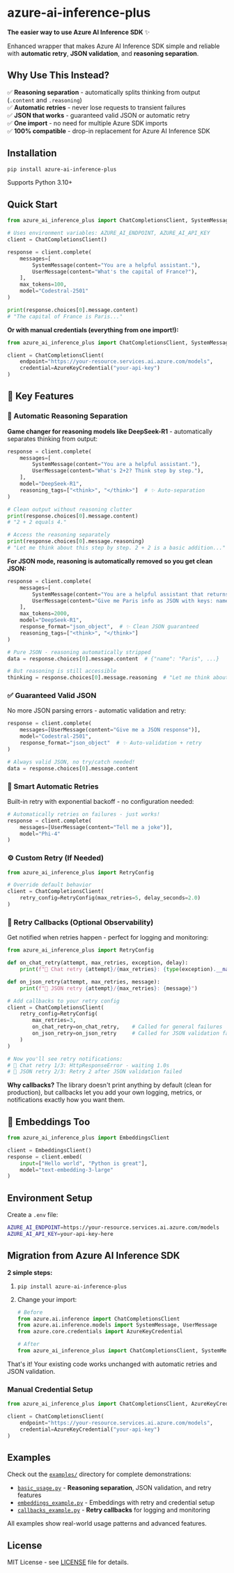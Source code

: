 # azure-ai-inference-plus

**The easier way to use Azure AI Inference SDK** ✨

Enhanced wrapper that makes Azure AI Inference SDK simple and reliable with **automatic retry**, **JSON validation**, and **reasoning separation**.

## Why Use This Instead?

✅ **Reasoning separation** - automatically splits thinking from output (`.content` and `.reasoning`)  
✅ **Automatic retries** - never lose requests to transient failures  
✅ **JSON that works** - guaranteed valid JSON or automatic retry  
✅ **One import** - no need for multiple Azure SDK imports  
✅ **100% compatible** - drop-in replacement for Azure AI Inference SDK

## Installation

```bash
pip install azure-ai-inference-plus
```

Supports Python 3.10+

## Quick Start

```python
from azure_ai_inference_plus import ChatCompletionsClient, SystemMessage, UserMessage

# Uses environment variables: AZURE_AI_ENDPOINT, AZURE_AI_API_KEY
client = ChatCompletionsClient()

response = client.complete(
    messages=[
        SystemMessage(content="You are a helpful assistant."),
        UserMessage(content="What's the capital of France?"),
    ],
    max_tokens=100,
    model="Codestral-2501"
)

print(response.choices[0].message.content)
# "The capital of France is Paris..."
```

**Or with manual credentials (everything from one import!):**

```python
from azure_ai_inference_plus import ChatCompletionsClient, SystemMessage, UserMessage, AzureKeyCredential

client = ChatCompletionsClient(
    endpoint="https://your-resource.services.ai.azure.com/models",
    credential=AzureKeyCredential("your-api-key")
)
```

## 🎯 Key Features

### 🧠 Automatic Reasoning Separation

**Game changer for reasoning models like DeepSeek-R1** - automatically separates thinking from output:

```python
response = client.complete(
    messages=[
        SystemMessage(content="You are a helpful assistant."),
        UserMessage(content="What's 2+2? Think step by step."),
    ],
    model="DeepSeek-R1",
    reasoning_tags=["<think>", "</think>"]  # ✨ Auto-separation
)

# Clean output without reasoning clutter
print(response.choices[0].message.content)
# "2 + 2 equals 4."

# Access the reasoning separately
print(response.choices[0].message.reasoning)
# "Let me think about this step by step. 2 + 2 is a basic addition..."
```

**For JSON mode, reasoning is automatically removed so you get clean JSON:**

```python
response = client.complete(
    messages=[
        SystemMessage(content="You are a helpful assistant that returns JSON."),
        UserMessage(content="Give me Paris info as JSON with keys: name, country, population"),
    ],
    max_tokens=2000,
    model="DeepSeek-R1",
    response_format="json_object",  # ✨ Clean JSON guaranteed
    reasoning_tags=["<think>", "</think>"]
)

# Pure JSON - reasoning automatically stripped
data = response.choices[0].message.content  # {"name": "Paris", ...}

# But reasoning is still accessible
thinking = response.choices[0].message.reasoning  # "Let me think about Paris..."
```

### ✅ Guaranteed Valid JSON

No more JSON parsing errors - automatic validation and retry:

```python
response = client.complete(
    messages=[UserMessage(content="Give me a JSON response")],
    model="Codestral-2501",
    response_format="json_object"  # ✨ Auto-validation + retry
)

# Always valid JSON, no try/catch needed!
data = response.choices[0].message.content
```

### 🔄 Smart Automatic Retries

Built-in retry with exponential backoff - no configuration needed:

```python
# Automatically retries on failures - just works!
response = client.complete(
    messages=[UserMessage(content="Tell me a joke")],
    model="Phi-4"
)
```

### ⚙️ Custom Retry (If Needed)

```python
from azure_ai_inference_plus import RetryConfig

# Override default behavior
client = ChatCompletionsClient(
    retry_config=RetryConfig(max_retries=5, delay_seconds=2.0)
)
```

### 📢 Retry Callbacks (Optional Observability)

Get notified when retries happen - perfect for logging and monitoring:

```python
from azure_ai_inference_plus import RetryConfig

def on_chat_retry(attempt, max_retries, exception, delay):
    print(f"🔄 Chat retry {attempt}/{max_retries}: {type(exception).__name__} - waiting {delay:.1f}s")

def on_json_retry(attempt, max_retries, message):
    print(f"📝 JSON retry {attempt}/{max_retries}: {message}")

# Add callbacks to your retry config
client = ChatCompletionsClient(
    retry_config=RetryConfig(
        max_retries=3,
        on_chat_retry=on_chat_retry,    # Called for general failures
        on_json_retry=on_json_retry     # Called for JSON validation failures
    )
)

# Now you'll see retry notifications:
# 🔄 Chat retry 1/3: HttpResponseError - waiting 1.0s
# 📝 JSON retry 2/3: Retry 2 after JSON validation failed
```

**Why callbacks?** The library doesn't print anything by default (clean for production), but callbacks let you add your own logging, metrics, or notifications exactly how you want them.

## 🚀 Embeddings Too

```python
from azure_ai_inference_plus import EmbeddingsClient

client = EmbeddingsClient()
response = client.embed(
    input=["Hello world", "Python is great"],
    model="text-embedding-3-large"
)
```

## Environment Setup

Create a `.env` file:

```bash
AZURE_AI_ENDPOINT=https://your-resource.services.ai.azure.com/models
AZURE_AI_API_KEY=your-api-key-here
```

## Migration from Azure AI Inference SDK

**2 simple steps:**

1. `pip install azure-ai-inference-plus`
2. Change your import:

   ```python
   # Before
   from azure.ai.inference import ChatCompletionsClient
   from azure.ai.inference.models import SystemMessage, UserMessage
   from azure.core.credentials import AzureKeyCredential

   # After
   from azure_ai_inference_plus import ChatCompletionsClient, SystemMessage, UserMessage, AzureKeyCredential
   ```

That's it! Your existing code works unchanged with automatic retries and JSON validation.

### Manual Credential Setup

```python
from azure_ai_inference_plus import ChatCompletionsClient, AzureKeyCredential

client = ChatCompletionsClient(
    endpoint="https://your-resource.services.ai.azure.com/models",
    credential=AzureKeyCredential("your-api-key")
)
```

## Examples

Check out the [`examples/`](examples/) directory for complete demonstrations:

- [`basic_usage.py`](examples/basic_usage.py) - **Reasoning separation**, JSON validation, and retry features
- [`embeddings_example.py`](examples/embeddings_example.py) - Embeddings with retry and credential setup
- [`callbacks_example.py`](examples/callbacks_example.py) - **Retry callbacks** for logging and monitoring

All examples show real-world usage patterns and advanced features.

## License

MIT License - see [LICENSE](LICENSE) file for details.
